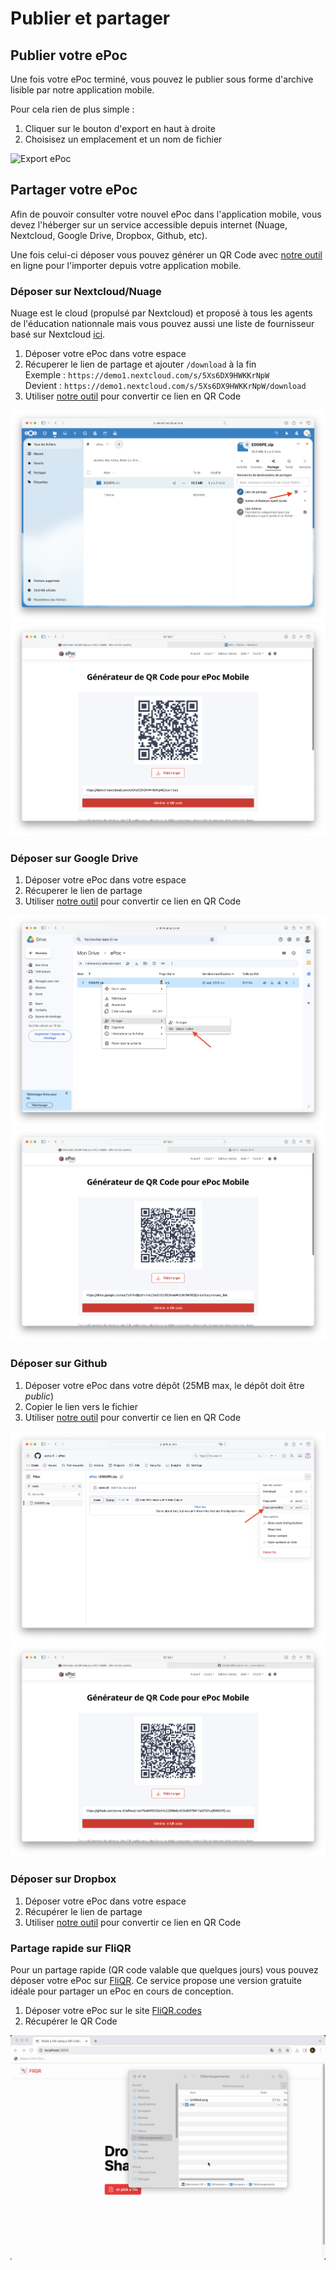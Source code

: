 # Publier et partager

## Publier votre ePoc

Une fois votre ePoc terminé, vous pouvez le publier sous forme d'archive lisible par notre application mobile.

Pour cela rien de plus simple :

1. Cliquer sur le bouton d'export en haut à droite
2. Choisisez un emplacement et un nom de fichier

![Export ePoc](images/export-epoc.gif)


## Partager votre ePoc

Afin de pouvoir consulter votre nouvel ePoc dans l'application mobile, vous devez l'héberger sur un service accessible
depuis internet (Nuage, Nextcloud, Google Drive, Dropbox, Github, etc).

Une fois celui-ci déposer vous pouvez générer un QR Code avec [notre outil](../../qr-code-generator/index.md) en ligne pour l'importer depuis votre application mobile.


### Déposer sur Nextcloud/Nuage

Nuage est le cloud (propulsé par Nextcloud) et proposé à tous les agents de l'éducation nationnale mais vous pouvez aussi une liste de 
fournisseur basé sur Nextcloud [ici](https://www.chatons.org/search/by-service?service_type_target_id=All&field_alternatives_aux_services_target_id=554&field_software_target_id=All&field_is_shared_value=All&title=).

1. Déposer votre ePoc dans votre espace
2. Récuperer le lien de partage et ajouter `/download` à la fin  
    Exemple : `https://demo1.nextcloud.com/s/5Xs6DX9HWKKrNpW`  
    Devient : `https://demo1.nextcloud.com/s/5Xs6DX9HWKKrNpW/download`
3. Utiliser [notre outil](../../qr-code-generator/index.md) pour convertir ce lien en QR Code

![Copy share link Nextcloud](images/share-nextcloud.png)
![Get QR Code Nextcloud](images/share-qr-nextcloud.png)


### Déposer sur Google Drive

1. Déposer votre ePoc dans votre espace
2. Récuperer le lien de partage
3. Utiliser [notre outil](../../qr-code-generator/index.md) pour convertir ce lien en QR Code

![Copy share link Google Drive](images/share-googledrive.png)
![Get QR Code Google Drive](images/share-qr-googledrive.png)

### Déposer sur Github

1. Déposer votre ePoc dans votre dépôt (25MB max, le dépôt doit être *public*)
2. Copier le lien vers le fichier
3. Utiliser [notre outil](../../qr-code-generator/index.md) pour convertir ce lien en QR Code

![Copy share link Github](images/share-github.png)
![Get QR Code Github](images/share-qr-github.png)

### Déposer sur Dropbox

1. Déposer votre ePoc dans votre espace
2. Récupérer le lien de partage
3. Utiliser [notre outil](../../qr-code-generator/index.md) pour convertir ce lien en QR Code

### Partage rapide sur FliQR

Pour un partage rapide (QR code valable que quelques jours) vous pouvez déposer votre ePoc sur [FliQR](https://fliqr.codes). Ce service propose une version gratuite idéale pour partager un ePoc en cours de conception.

1. Déposer votre ePoc sur le site [FliQR.codes](https://fliqr.codes)
2. Récupérer le QR Code

![Upload sur FliQR](images/fliqr.gif)
